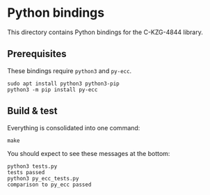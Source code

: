# Python bindings

This directory contains Python bindings for the C-KZG-4844 library.

## Prerequisites

These bindings require `python3` and `py-ecc`.
```
sudo apt install python3 python3-pip
python3 -m pip install py-ecc
```

## Build & test

Everything is consolidated into one command:
```
make
```

You should expect to see these messages at the bottom:
```
python3 tests.py
tests passed
python3 py_ecc_tests.py
comparison to py_ecc passed
```